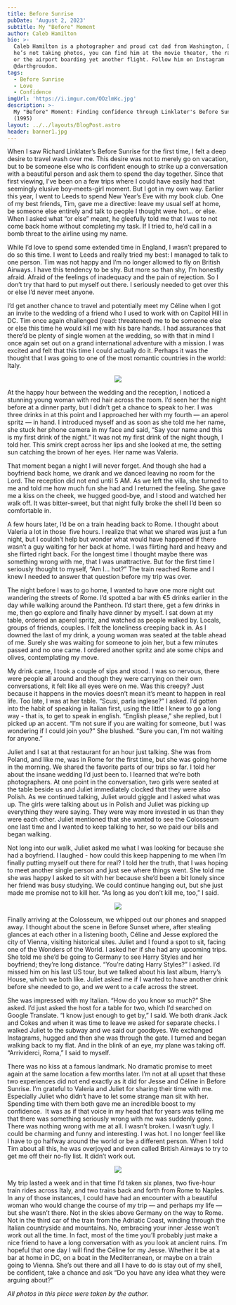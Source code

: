 ```yaml
---
title: Before Sunrise
pubDate: 'August 2, 2023'
subtitle: My "Before" Moment
author: Caleb Hamilton
bio: >-
  Caleb Hamilton is a photographer and proud cat dad from Washington, DC. When
  he’s not taking photos, you can find him at the movie theater, the ramen shop
  or the airport boarding yet another flight. Follow him on Instagram
  @darthgroudon. 
tags:
  - Before Sunrise
  - Love
  - Confidence
imgUrl: 'https://i.imgur.com/OOzlmKc.jpg'
description: >-
  My "Before" Moment: Finding confidence through Linklater's Before Sunrise
  (1995) 
layout: ../../layouts/BlogPost.astro
header: banner1.jpg
---
```



When I saw Richard Linklater’s Before Sunrise for the first time, I felt a deep desire to travel wash over me. This desire was not to merely go on vacation, but to be someone else who is confident enough to strike up a conversation with a beautiful person and ask them to spend the day together. Since that first viewing, I’ve been on a few trips where I could have easily had that seemingly elusive boy-meets-girl moment. But I got in my own way. Earlier this year, I went to Leeds to spend New Year’s Eve with my book club. One of my best friends, Tim, gave me a directive: leave my usual self at home, be someone else entirely and talk to people I thought were hot… or else. When I asked what “or else” meant, he gleefully told me that I was to not come back home without completing my task. If I tried to, he’d call in a bomb threat to the airline using my name. 

While I’d love to spend some extended time in England, I wasn’t prepared to do so this time. I went to Leeds and really tried my best: I managed to talk to one person. Tim was not happy and I’m no longer allowed to fly on British Airways. I have this tendency to be shy. But more so than shy, I’m honestly afraid. Afraid of the feelings of inadequacy and the pain of rejection. So I don’t try that hard to put myself out there. I seriously needed to get over this or else I’d never meet anyone.

I’d get another chance to travel and potentially meet my Céline when I got an invite to the wedding of a friend who I used to work with on Capitol Hill in DC. Tim once again challenged (read: threatened) me to be someone else or else this time he would kill me with his bare hands. I had assurances that there’d be plenty of single women at the wedding, so with that in mind I once again set out on a grand international adventure with a mission. I was excited and felt that this time I could actually do it. Perhaps it was the thought that I was going to one of the most romantic countries in the world: Italy.

<center>

![](/image1.jpeg)

</center>

At the happy hour between the wedding and the reception, I noticed a stunning young woman with red hair across the room. I’d seen her the night before at a dinner party, but I didn’t get a chance to speak to her. I was three drinks in at this point and I approached her with my fourth — an aperol spritz — in hand. I introduced myself and as soon as she told me her name, she stuck her phone camera in my face and said, “Say your name and this is my first drink of the night.” It was not my first drink of the night though, I told her. This smirk crept across her lips and she looked at me, the setting sun catching the brown of her eyes. Her name was Valeria.

That moment began a night I will never forget. And though she had a boyfriend back home, we drank and we danced leaving no room for the Lord. The reception did not end until 5 AM. As we left the villa, she turned to me and told me how much fun she had and I returned the feeling. She gave me a kiss on the cheek, we hugged good-bye, and I stood and watched her walk off. It was bitter-sweet, but that night fully broke the shell I’d been so comfortable in. 

A few hours later, I’d be on a train heading back to Rome. I thought about Valeria a lot in those  five hours. I realize that what we shared was just a fun night, but I couldn’t help but wonder what would have happened if there wasn’t a guy waiting for her back at home. I was flirting hard and heavy and she flirted right back. For the longest time I thought maybe there was something wrong with me, that I was unattractive. But for the first time I seriously thought to myself, “Am I… hot?” The train reached Rome and I knew I needed to answer that question before my trip was over.

The night before I was to go home, I wanted to have one more night out wandering the streets of Rome. I’d spotted a bar with €5 drinks earlier in the day while walking around the Pantheon. I’d start there, get a few drinks in me, then go explore and finally have dinner by myself. I sat down at my table, ordered an aperol spritz, and watched as people walked by. Locals, groups of friends, couples. I felt the loneliness creeping back in. As I downed the last of my drink, a young woman was seated at the table ahead of me. Surely she was waiting for someone to join her, but a few minutes passed and no one came. I ordered another spritz and ate some chips and olives, contemplating my move.

My drink came, I took a couple of sips and stood. I was so nervous, there were people all around and though they were carrying on their own conversations, it felt like all eyes were on me. Was this creepy? Just because it happens in the movies doesn’t mean it’s meant to happen in real life. Too late, I was at her table. “Scusi, parla inglese?” I asked. I’d gotten into the habit of speaking in Italian first, using the little I knew to go a long way - that is, to get to speak in english. “English please,” she replied, but I picked up an accent. “I’m not sure if you are waiting for someone, but I was wondering if I could join you?” She blushed. “Sure you can, I’m not waiting for anyone.” 

Juliet and I sat at that restaurant for an hour just talking. She was from Poland, and like me, was in Rome for the first time, but she was going home in the morning. We shared the favorite parts of our trips so far. I told her about the insane wedding I’d just been to. I learned that we’re both photographers. At one point in the conversation, two girls were seated at the table beside us and Juliet immediately clocked that they were also Polish. As we continued talking, Juliet would giggle and I asked what was up. The girls were talking about us in Polish and Juliet was picking up everything they were saying. They were way more invested in us than they were each other. Juliet mentioned that she wanted to see the Colosseum one last time and I wanted to keep talking to her, so we paid our bills and began walking.

Not long into our walk, Juliet asked me what I was looking for because she had a boyfriend. I laughed - how could this keep happening to me when I’m finally putting myself out there for real? I told her the truth, that I was hoping to meet another single person and just see where things went. She told me she was happy I asked to sit with her because she’d been a bit lonely since her friend was busy studying. We could continue hanging out, but she just made me promise not to kill her. “As long as you don’t kill me, too,” I said.


<center>

![](/image0.jpeg)

</center>


Finally arriving at the Colosseum, we whipped out our phones and snapped away. I thought about the scene in Before Sunset where, after stealing glances at each other in a listening booth, Céline and Jesse explored the city of Vienna, visiting historical sites. Juliet and I found a spot to sit, facing one of the Wonders of the World. I asked her if she had any upcoming trips. She told me she’d be going to Germany to see Harry Styles and her boyfriend; they’re long distance. “You’re dating Harry Styles?” I asked. I’d missed him on his last US tour, but we talked about his last album, Harry’s House, which we both like. Juliet asked me if I wanted to have another drink before she needed to go, and we went to a cafe across the street. 

She was impressed with my Italian. “How do you know so much?” She asked. I’d just asked the host for a table for two, which I’d searched on Google Translate. “I know just enough to get by,” I said. We both drank Jack and Cokes and when it was time to leave we asked for separate checks. I walked Juliet to the subway and we said our goodbyes. We exchanged Instagrams, hugged and then she was through the gate. I turned and began walking back to my flat. And in the blink of an eye, my plane was taking off. “Arrividerci, Roma,” I said to myself. 

There was no kiss at a famous landmark. No dramatic promise to meet again at the same location a few months later. I’m not at all upset that these two experiences did not end exactly as it did for Jesse and Céline in Before Sunrise. I’m grateful to Valeria and Juliet for sharing their time with me. Especially Juliet who didn’t have to let some strange man sit with her. Spending time with them both gave me an incredible boost to my confidence.  It was as if that voice in my head that for years was telling me that there was something seriously wrong with me was suddenly gone. There was nothing wrong with me at all. I wasn’t broken. I wasn’t ugly. I could be charming and funny and interesting. I was hot. I no longer feel like I have to go halfway around the world or be a different person. When I told Tim about all this, he was overjoyed and even called British Airways to try to get me off their no-fly list. It didn’t work out.

<center>

![](/image4.jpeg)

</center>

My trip lasted a week and in that time I’d taken six planes, two five-hour train rides across Italy, and two trains back and forth from Rome to Naples. In any of those instances, I could have had an encounter with a beautiful woman who would change the course of my trip — and perhaps my life — but she wasn’t there. Not in the skies above Germany on the way to Rome. Not in the third car of the train from the Adriatic Coast, winding through the Italian countryside and mountains. No, embracing your inner Jesse won’t work out all the time. In fact, most of the time you’ll probably just make a nice friend to have a long conversation with as you look at ancient ruins. I’m hopeful that one day I will find the Céline for my Jesse. Whether it be at a bar at home in DC, on a boat in the Mediterranean, or maybe on a train going to Vienna. She’s out there and all I have to do is stay out of my shell, be confident, take a chance and ask “Do you have any idea what they were arguing about?” 

*All photos in this piece were taken by the author.*
